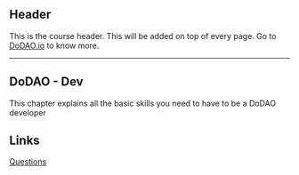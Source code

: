 ## Header
This is the course header. This will be added on top of every page. Go to [DoDAO.io](https://www.dodao.io) to know more.

---

## DoDAO - Dev
 
This chapter explains all the basic skills you need to have to be a DoDAO developer

## Links




[Questions](./../../generated/questions/dodao-dev.md)